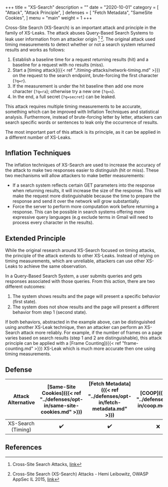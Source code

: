 +++
title = "XS-Search"
description = ""
date = "2020-10-01"
category = [
    "Attack",
    "Attack Principle",
]
defenses = [
    "Fetch Metadata",
    "SameSite Cookies",
]
menu = "main"
weight = 1
+++

Cross-Site Search (XS-Search) is an important attack and principle in the family of XS-Leaks. The attack abuses Query-Based Search Systems to leak user information from an attacker origin [^1] [^2]. The original attack used timing measurements to detect whether or not a search system returned results and works as follows:

1. Establish a baseline time for a request returning results (hit) and a baseline for a request with no results (miss).
2. Start a [timing attack]({{< ref "./timing-attacks/network-timing.md" >}}) on the request to the search endpoint, brute-forcing the first character (`?q=r`).
3. If the measurement is under the hit baseline then add one more character (`?q=ra`); otherwise try a new one (`?q=s`).
4. In the end, a full secret (`?q=secret`) can be leaked.

This attack requires multiple timing measurements to be accurate, something which can be improved with Inflation Techniques and statistical analysis. Furthermore, instead of brute-forcing letter by letter, attackers can search specific words or sentences to leak only the occurrence of results.

The most important part of this attack is its principle, as it can be applied in a different number of XS-Leaks.

## Inflation Techniques

The inflation techniques of XS-Search are used to increase the accuracy of the attack to make two responses easier to distinguish (hit or miss). These two mechanisms will allow attackers to make better measurements:

- If a search system reflects certain GET parameters into the response when returning results, it will increase the size of the response. This will make the request more distinguishable because the time to prepare the response and send it over the network will grow substantially.
- Force the server to perform more computation work before returning a response. This can be possible in search systems offering more expressive query languages (e.g exclude terms in Gmail will need to process every character in the results).

## Extended Principle

While the original research around XS-Search focused on timing attacks, the principle of the attack extends to other XS-Leaks. Instead of relying on timing measurements, which are unreliable, attackers can use other XS-Leaks to achieve the same observation.

In a Query-Based Search System, a user submits queries and gets responses associated with those queries. From this action, there are two different outcomes:

1. The system shows results and the page will present a specific behavior (first state).
2. The system does not show results and the page will present a different behavior from step 1 (second state).

If both behaviors, abstracted in the example above, can be distinguished using another XS-Leak technique, then an attacker can perform an XS-Search attack more reliably. For example, if the number of frames on a page varies based on search results (step 1 and 2 are distinguishable), this attack principle can be applied with a [Frame Counting]({{< ref "frame-counting.md" >}}) XS-Leak which is much more accurate then one using timing measurements.


## Defense

| Attack Alternative  | [Same-Site Cookies]({{< ref "../defenses/opt-in/same-site-cookies.md" >}})  | [Fetch Metadata]({{< ref "../defenses/opt-in/fetch-metadata.md" >}})  | [COOP]({{< ref "../defenses/opt-in/coop.md" >}})  |  [Framing Protections]({{< ref "../defenses/opt-in/xfo.md" >}}) |
|:----------------------------------:|:--------------------------:|:---------------:|:-----:|:--------------------:|
| XS-Search (Timing)                 |         ✔️                 |      ✔️         |  ❌   |          ❌         |

## References

[^1]: Cross-Site Search Attacks, [link](https://446h.cybersec.fun/xssearch.pdf)
[^2]: Cross-Site Search (XS-Search) Attacks - Hemi Leibowitz, OWASP AppSec IL 2015, [link](https://owasp.org/www-pdf-archive/AppSecIL2015_Cross-Site-Search-Attacks_HemiLeibowitz.pdf)
